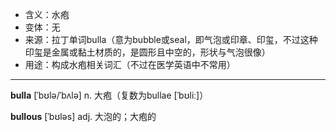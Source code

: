 - <span class="definition">含义：水疱</span>
- <span class="definition">变体：无</span>
- <span class="definition">来源：拉丁单词bulla（意为bubble或seal，即气泡或印章、印玺，不过这种印玺是金属或黏土材质的，是圆形且中空的，形状与气泡很像）</span>
- <span class="definition">用途：构成水疱相关词汇（不过在医学英语中不常用）</span>


---


<span class="vocabulary">**bulla**</span> [ˈbʊlə/ˈbʌlə] n. 大疱（复数为bullae [ˈbʊliː]）

<span class="vocabulary">**bullous**</span> [ˈbʊləs] adj. 大泡的；大疱的
